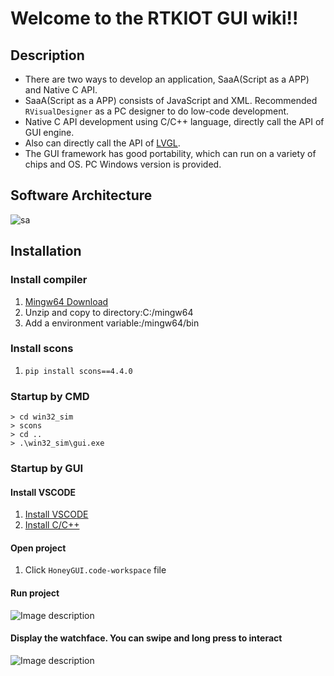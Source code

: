 # **Welcome to the RTKIOT GUI wiki!!** 
## Description

- There are two ways to develop an application, SaaA(Script as a APP) and Native C API.
- SaaA(Script as a APP) consists of JavaScript and XML. Recommended ```RVisualDesigner``` as a  PC designer to do low-code development.
- Native C API development using C/C++ language, directly call the API of GUI engine.
- Also can directly call the API of [LVGL](https://lvgl.io/).
- The GUI framework has good portability, which can run on a variety of chips and OS.  PC Windows version is provided.
## Software Architecture

![sa](https://foruda.gitee.com/images/1698215110757026070/a3648515_10088396.png "sa")

## Installation

### Install compiler
1.  [Mingw64 Download](https://sourceforge.net/projects/mingw-w64/files/Toolchains%20targetting%20Win64/Personal%20Builds/mingw-builds/8.1.0/threads-posix/sjlj/x86_64-8.1.0-release-posix-sjlj-rt_v6-rev0.7z)
2.  Unzip and copy to directory:C:/mingw64
3.  Add a environment variable:/mingw64/bin
### Install scons
1.  ```pip install scons==4.4.0```

### Startup by CMD 
```shell
> cd win32_sim
> scons
> cd ..
> .\win32_sim\gui.exe
```

### Startup by GUI


#### Install VSCODE
1.  [Install VSCODE](https://code.visualstudio.com/)
2.  [Install C/C++](https://marketplace.visualstudio.com/items?itemName=ms-vscode.cpptools)
#### Open project
1.  Click ```HoneyGUI.code-workspace``` file
#### Run project
   ![Image description](https://foruda.gitee.com/images/1673343789273016802/9126e625_10088396.png "png")
#### Display the watchface. You can swipe and long press to interact
![Image description](https://foruda.gitee.com/images/1698286583110259632/b48ad0af_10088396.png "watchface.PNG")
